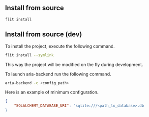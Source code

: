 ## Install from source
```
flit install
```

## Install from source (dev)
To install the project, execute the following command.
```bash
flit install --symlink
```
This way the project will be modified on the fly during development.

To launch aria-backend run the following command.
```bash
aria-backend -c <config_path>
```

Here is an example of minimum configuration.
```json
{
    "SQLALCHEMY_DATABASE_URI": "sqlite:///<path_to_database>.db
}
```